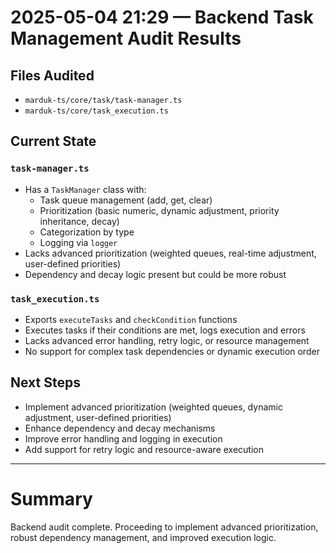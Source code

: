 # 2025-05-04 21:29 — Backend Task Management Audit Results

## Files Audited
- `marduk-ts/core/task/task-manager.ts`
- `marduk-ts/core/task_execution.ts`

## Current State
### `task-manager.ts`
- Has a `TaskManager` class with:
  - Task queue management (add, get, clear)
  - Prioritization (basic numeric, dynamic adjustment, priority inheritance, decay)
  - Categorization by type
  - Logging via `logger`
- Lacks advanced prioritization (weighted queues, real-time adjustment, user-defined priorities)
- Dependency and decay logic present but could be more robust

### `task_execution.ts`
- Exports `executeTasks` and `checkCondition` functions
- Executes tasks if their conditions are met, logs execution and errors
- Lacks advanced error handling, retry logic, or resource management
- No support for complex task dependencies or dynamic execution order

## Next Steps
- Implement advanced prioritization (weighted queues, dynamic adjustment, user-defined priorities)
- Enhance dependency and decay mechanisms
- Improve error handling and logging in execution
- Add support for retry logic and resource-aware execution

---

# Summary
Backend audit complete. Proceeding to implement advanced prioritization, robust dependency management, and improved execution logic.
